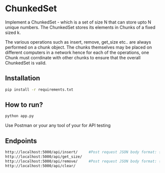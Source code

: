 # ChunkedSet
Implement a ChunkedSet - which is a set of size N that can store upto N unique numbers. The ChunkedSet stores its elements in Chunks of a fixed sized k.

The various operations such as insert, remove, get_size etc.. are always performed on a chunk object. The chunks themselves may be placed on different computers in a network hence for each of the operations, one Chunk must corrdinate with other chunks to ensure that the overall ChunkedSet is valid.


Installation
------------

```bash
pip install -r requirements.txt
```

How to run?
------------

```bash
python app.py
```

Use Postman or your any tool of your for API testing

Endpoints
------------

```bash
http://localhost:5000/api/insert/     #Post request JSON body format: {"num":1}
http://localhost:5000/api/get_size/
http://localhost:5000/api/remove/     #Post request JSON body format: {"num":1}
http://localhost:5000/api/clear/
```
